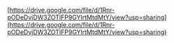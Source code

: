[https://drive.google.com/file/d/1Rnr-pODeDvjDW3ZOTlFP9GYlrtMtdMtY/view?usp=sharing](https://drive.google.com/file/d/1Rnr-pODeDvjDW3ZOTlFP9GYlrtMtdMtY/view?usp=sharing)
